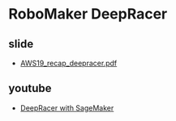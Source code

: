 # RoboMaker DeepRacer

## slide

* [AWS19_recap_deepracer.pdf](https://drive.google.com/open?id=1IIxuUjedHq7Nj_tkuA11e11FV-6L5Jrd)

## youtube

* [DeepRacer with SageMaker](https://www.youtube.com/watch?v=6Dvp82CfvZI)
